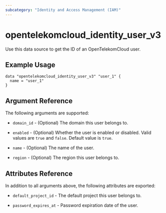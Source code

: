 ```yaml
---
subcategory: "Identity and Access Management (IAM)"
---
```


# opentelekomcloud_identity_user_v3

Use this data source to get the ID of an OpenTelekomCloud user.

## Example Usage

```hcl
data "opentelekomcloud_identity_user_v3" "user_1" {
  name = "user_1"
}
```

## Argument Reference

The following arguments are supported:

* `domain_id` - (Optional) The domain this user belongs to.

* `enabled` - (Optional) Whether the user is enabled or disabled. Valid values are `true` and `false`.
  Default value is `true`.

* `name` - (Optional) The name of the user.

* `region` - (Optional) The region this user belongs to.

## Attributes Reference

In addition to all arguments above, the following attributes are exported:

* `default_project_id` - The default project this user belongs to.

* `password_expires_at` - Password expiration date of the user.
